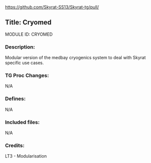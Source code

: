 https://github.com/Skyrat-SS13/Skyrat-tg/pull/<!--PR Number-->

## Title: Cryomed

MODULE ID: CRYOMED

### Description:

Modular version of the medbay cryogenics system to deal with Skyrat specific use cases.

### TG Proc Changes:

N/A

### Defines:

N/A

### Included files:

N/A

### Credits:

LT3 - Modularisation

